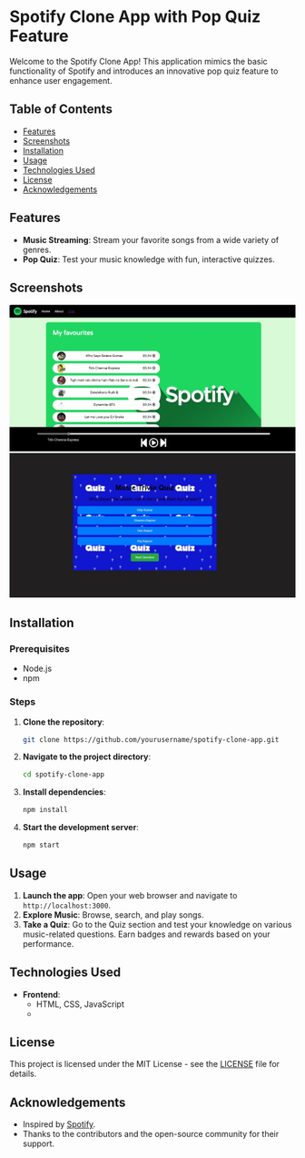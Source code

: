 # Spotify Clone App with Pop Quiz Feature

Welcome to the Spotify Clone App! This application mimics the basic functionality of Spotify and introduces an innovative pop quiz feature to enhance user engagement.

## Table of Contents
- [Features](#features)
- [Screenshots](#screenshots)
- [Installation](#installation)
- [Usage](#usage)
- [Technologies Used](#technologies-used)
- [License](#license)
- [Acknowledgements](#acknowledgements)

## Features
- **Music Streaming**: Stream your favorite songs from a wide variety of genres.
- **Pop Quiz**: Test your music knowledge with fun, interactive quizzes.

## Screenshots
![Home Page](homepage.jpg)
![Quiz Feature](quiz.jpg)

## Installation

### Prerequisites
- Node.js
- npm

### Steps
1. **Clone the repository**:
    ```sh
    git clone https://github.com/yourusername/spotify-clone-app.git
    ```
2. **Navigate to the project directory**:
    ```sh
    cd spotify-clone-app
    ```
3. **Install dependencies**:
    ```sh
    npm install
    ```
4. **Start the development server**:
    ```sh
    npm start
    ```

## Usage
1. **Launch the app**:
    Open your web browser and navigate to `http://localhost:3000`.
2. **Explore Music**:
    Browse, search, and play songs.
3. **Take a Quiz**:
    Go to the Quiz section and test your knowledge on various music-related questions. Earn badges and rewards based on your performance.

## Technologies Used
- **Frontend**:
  - HTML, CSS, JavaScript
  - 
## License
This project is licensed under the MIT License - see the [LICENSE](LICENSE) file for details.

## Acknowledgements
- Inspired by [Spotify](https://www.spotify.com).
- Thanks to the contributors and the open-source community for their support.

